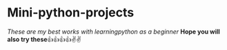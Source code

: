 # Mini-python-projects
*These are my best works with learningpython as a beginner*
**Hope you will also try these**👍👍👍👍✌✌
